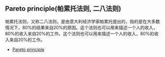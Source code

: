## Pareto principle(帕累托法则, 二八法则)

帕累托法则，又称二八法则，是由意大利经济学家帕累托提出的，指的是在大多数情况下，80%的结果来自20%的原因。这个法则也可以用来描述一个人的收入，80%的收入来自20%的工作。这个法则也可以用来描述一个人的收入，80%的收入来自20%的工作。

- [Pareto principle](https://en.wikipedia.org/wiki/Pareto_principle)